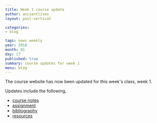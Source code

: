 ```yaml
---
title: Week 1 course update
author: ancientlives
layout: post-vertical

categories:
- blog

tags: news weekly
year: 2018
month: 01
day: 17
published: true
summary: course updates for week 1
menu: blog
---
```


The course website has now been updated for this week's class, week 1.

Updates include the following,

* [course notes](/notes)
* [assignment](/assignments)
* [bibliography](/bibliography)
* [resources](/links)
